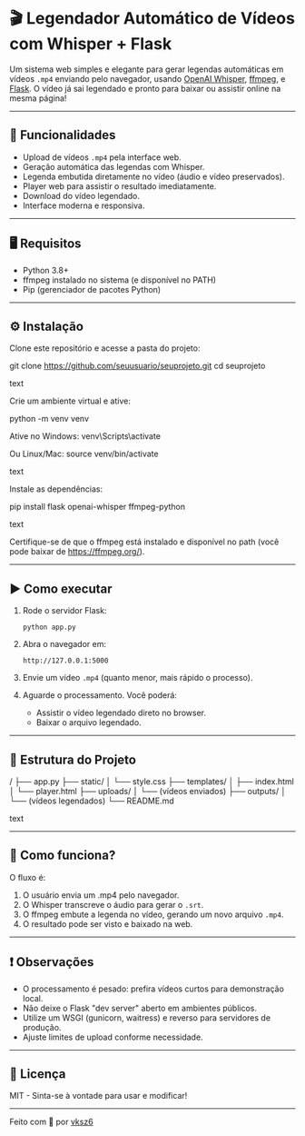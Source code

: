 # 🎬 Legendador Automático de Vídeos com Whisper + Flask

Um sistema web simples e elegante para gerar legendas automáticas em vídeos `.mp4` enviando pelo navegador, usando [OpenAI Whisper](https://github.com/openai/whisper), [ffmpeg](https://ffmpeg.org/), e [Flask](https://flask.palletsprojects.com/). O vídeo já sai legendado e pronto para baixar ou assistir online na mesma página!

---

## 🚀 Funcionalidades

- Upload de vídeos `.mp4` pela interface web.
- Geração automática das legendas com Whisper.
- Legenda embutida diretamente no vídeo (áudio e vídeo preservados).
- Player web para assistir o resultado imediatamente.
- Download do vídeo legendado.
- Interface moderna e responsiva.

---

## 🖥️ Requisitos

- Python 3.8+
- ffmpeg instalado no sistema (e disponível no PATH)
- Pip (gerenciador de pacotes Python)

---

## ⚙️ Instalação

Clone este repositório e acesse a pasta do projeto:


git clone https://github.com/seuusuario/seuprojeto.git
cd seuprojeto

text

Crie um ambiente virtual e ative:

python -m venv venv

Ative no Windows:
venv\Scripts\activate

Ou Linux/Mac:
source venv/bin/activate

text

Instale as dependências:

pip install flask openai-whisper ffmpeg-python

text

Certifique-se de que o ffmpeg está instalado e disponível no path (você pode baixar de https://ffmpeg.org/).

---

## ▶️ Como executar

1. Rode o servidor Flask:
    ```
    python app.py
    ```

2. Abra o navegador em:
    ```
    http://127.0.0.1:5000
    ```

3. Envie um vídeo `.mp4` (quanto menor, mais rápido o processo).

4. Aguarde o processamento. Você poderá:
    - Assistir o vídeo legendado direto no browser.
    - Baixar o arquivo legendado.

---

## 📁 Estrutura do Projeto

/
├── app.py
├── static/
│ └── style.css
├── templates/
│ ├── index.html
│ └── player.html
├── uploads/
│ └── (vídeos enviados)
├── outputs/
│ └── (vídeos legendados)
└── README.md

text

---

## 🧠 Como funciona?

O fluxo é:

1. O usuário envia um .mp4 pelo navegador.
2. O Whisper transcreve o áudio para gerar o `.srt`.
3. O ffmpeg embute a legenda no vídeo, gerando um novo arquivo `.mp4`.
4. O resultado pode ser visto e baixado na web.

---

## ❗ Observações

- O processamento é pesado: prefira vídeos curtos para demonstração local.
- Não deixe o Flask "dev server" aberto em ambientes públicos.
- Utilize um WSGI (gunicorn, waitress) e reverso para servidores de produção.
- Ajuste limites de upload conforme necessidade.

---

## 📃 Licença

MIT - Sinta-se à vontade para usar e modificar!

---

Feito com 💙 por [vksz6](https://github.com/vkzs6)